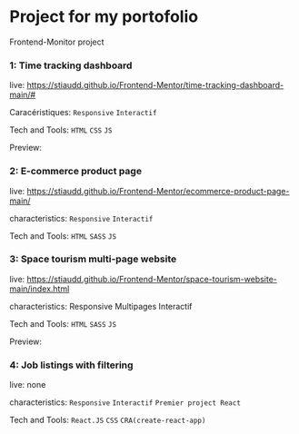 # Project for my portofolio
Frontend-Monitor project

### 1: Time tracking dashboard

live: https://stiaudd.github.io/Frontend-Mentor/time-tracking-dashboard-main/#

Caracéristiques: `Responsive` `Interactif`

Tech and Tools: `HTML` `CSS` `JS`

Preview:


### 2: E-commerce product page

live: https://stiaudd.github.io/Frontend-Mentor/ecommerce-product-page-main/

characteristics: `Responsive` `Interactif`

Tech and Tools: `HTML` `SASS` `JS`

### 3: Space tourism multi-page website

live: https://stiaudd.github.io/Frontend-Mentor/space-tourism-website-main/index.html

characteristics: Responsive Multipages Interactif

Tech and Tools: `HTML` `SASS` `JS`

Preview:

### 4: Job listings with filtering

live: none

characteristics: `Responsive` `Interactif` `Premier project React`

Tech and Tools: `React.JS` `CSS` `CRA(create-react-app)`
